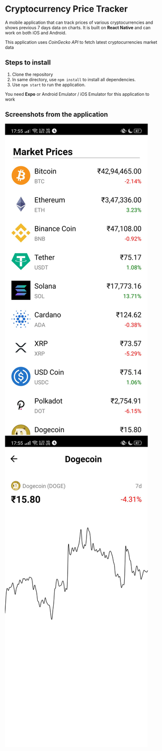 # Cryptocurrency Price Tracker
A mobile application that can track prices of various cryptocurrencies and shows previous 7 days data on charts. It is built on **React Native** and can work on both iOS and Android.

This application uses *CoinGecko API* to fetch latest cryptocurrencies market data

## Steps to install
1. Clone the repository
2. In same directory, use `npm install` to install all dependencies.
3. Use `npm start` to run the application.

You need **Expo** or Android Emulator / iOS Emulator for this application to work

## Screenshots from the application
![Main Page](./Images/a.jpg) ![Secondary Page](./Images/b.jpg)